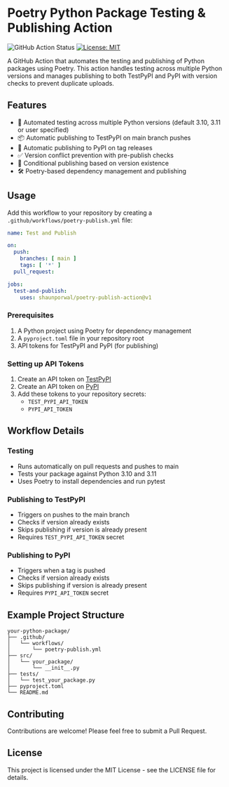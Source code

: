 # Poetry Python Package Testing & Publishing Action

![GitHub Action Status](https://img.shields.io/github/workflow/status/YOUR_USERNAME/poetry-publish-action/Poetry%20Python%20Package%20Testing%20&%20Publishing)
[![License: MIT](https://img.shields.io/badge/License-MIT-yellow.svg)](https://opensource.org/licenses/MIT)

A GitHub Action that automates the testing and publishing of Python packages using Poetry. This action handles testing across multiple Python versions and manages publishing to both TestPyPI and PyPI with version checks to prevent duplicate uploads.

## Features

- 🧪 Automated testing across multiple Python versions (default 3.10, 3.11 or user specified)
- 📦 Automatic publishing to TestPyPI on main branch pushes
- 🚀 Automatic publishing to PyPI on tag releases
- ✅ Version conflict prevention with pre-publish checks
- 🔄 Conditional publishing based on version existence
- 🛠️ Poetry-based dependency management and publishing

## Usage

Add this workflow to your repository by creating a `.github/workflows/poetry-publish.yml` file:

```yaml
name: Test and Publish

on:
  push:
    branches: [ main ]
    tags: [ '*' ]
  pull_request:

jobs:
  test-and-publish:
    uses: shaunporwal/poetry-publish-action@v1
```

### Prerequisites

1. A Python project using Poetry for dependency management
2. A `pyproject.toml` file in your repository root
3. API tokens for TestPyPI and PyPI (for publishing)

### Setting up API Tokens

1. Create an API token on [TestPyPI](https://test.pypi.org/manage/account/token/)
2. Create an API token on [PyPI](https://pypi.org/manage/account/token/)
3. Add these tokens to your repository secrets:
   - `TEST_PYPI_API_TOKEN`
   - `PYPI_API_TOKEN`

## Workflow Details

### Testing

- Runs automatically on pull requests and pushes to main
- Tests your package against Python 3.10 and 3.11
- Uses Poetry to install dependencies and run pytest

### Publishing to TestPyPI

- Triggers on pushes to the main branch
- Checks if version already exists
- Skips publishing if version is already present
- Requires `TEST_PYPI_API_TOKEN` secret

### Publishing to PyPI

- Triggers when a tag is pushed
- Checks if version already exists
- Skips publishing if version is already present
- Requires `PYPI_API_TOKEN` secret

## Example Project Structure

```
your-python-package/
├── .github/
│   └── workflows/
│       └── poetry-publish.yml
├── src/
│   └── your_package/
│       └── __init__.py
├── tests/
│   └── test_your_package.py
├── pyproject.toml
└── README.md
```

## Contributing

Contributions are welcome! Please feel free to submit a Pull Request.

## License

This project is licensed under the MIT License - see the LICENSE file for details.
